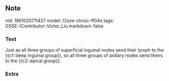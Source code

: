 ## Note
nid: 1661020711427
model: Cloze-chrisc-ff04e
tags: GSSE::!Contributor::Victor_Liu
markdown: false

### Text
Just as all three groups of superficial inguinal nodes send their lymph to the {{c1::deep inguinal group}}, so all three groups of axillary nodes send theirs to the {{c2::apical group}}.

### Extra

